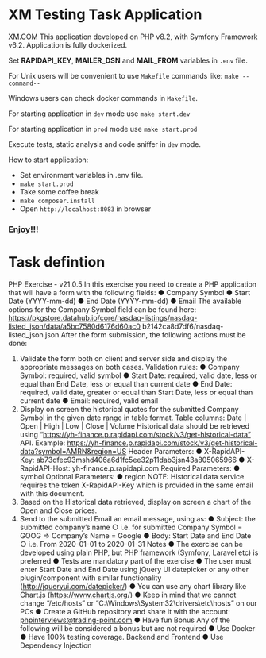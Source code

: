 # XM Testing Task Application
[XM.COM](https://www.xm.com)
This application developed on PHP v8.2, with Symfony Framework v6.2.
Application is fully dockerized. 

Set **RAPIDAPI_KEY**, **MAILER_DSN** and **MAIL_FROM** variables in `.env` file.

For Unix users will be convenient to use `Makefile` commands like: `make --command--`

Windows users can check docker commands in `Makefile`.

For starting application in `dev` mode use `make start.dev`

For starting application in `prod` mode use `make start.prod`

Execute tests, static analysis and code sniffer in `dev` mode.

How to start application:
* Set environment variables in .env file.
* `make start.prod`
* Take some coffee break
* `make composer.install`
* Open `http://localhost:8083` in browser

### Enjoy!!!

# Task defintion
PHP Exercise - v21.0.5
In this exercise you need to create a PHP application that will have a form with the following fields:
● Company Symbol
● Start Date (YYYY-mm-dd) ● End Date (YYYY-mm-dd) ● Email
The available options for the Company Symbol field can be found here: https://pkgstore.datahub.io/core/nasdaq-listings/nasdaq-listed_json/data/a5bc7580d6176d60ac0 b2142ca8d7df6/nasdaq-listed_json.json
After the form submission, the following actions must be done:
1) Validate the form both on client and server side and display the appropriate messages on both cases. Validation rules:
● Company Symbol: required, valid symbol
● Start Date: required, valid date, less or equal than End Date, less or equal than current
date
● End Date: required, valid date, greater or equal than Start Date, less or equal than
current date
● Email: required, valid email
2) Display on screen the historical quotes for the submitted Company Symbol in the given date range in table format. Table columns:
Date | Open | High | Low | Close | Volume
Historical data should be retrieved using “https://yh-finance.p.rapidapi.com/stock/v3/get-historical-data” API.
Example:
https://yh-finance.p.rapidapi.com/stock/v3/get-historical-data?symbol=AMRN&region=US
Header Parameters:
● X-RapidAPI-Key: ab73dfec93mshd406a6d1fc5ee32p11dab3jsn43a805065966
● X-RapidAPI-Host: yh-finance.p.rapidapi.com
Required Parameters: ● symbol
Optional Parameters: ● region
NOTE: Historical data service requires the token X-RapidAPI-Key which is provided in the same email with this document.
3) Based on the Historical data retrieved, display on screen a chart of the Open and Close prices.
4) Send to the submitted Email an email message, using as: ● Subject: the submitted company’s name
○ i.e. for submitted Company Symbol = GOOG => Company’s Name = Google ● Body: Start Date and End Date
○ i.e. From 2020-01-01 to 2020-01-31
Notes
● The exercise can be developed using plain PHP, but PHP framework (Symfony, Laravel etc) is preferred
● Tests are mandatory part of the exercise
● The user must enter Start Date and End Date using jQuery UI datepicker or any other
plugin/component with similar functionality (http://jqueryui.com/datepicker/)
● You can use any chart library like Chart.js (https://www.chartjs.org/)
● Keep in mind that we cannot change “/etc/hosts” or
“C:\Windows\System32\drivers\etc\hosts” on our PCs
● Create a GitHub repository and share it with the account:
phpinterviews@trading-point.com
● Have fun
Bonus
Any of the following will be considered a bonus but are not required
● Use Docker
● Have 100% testing coverage. Backend and Frontend
● Use Dependency Injection
